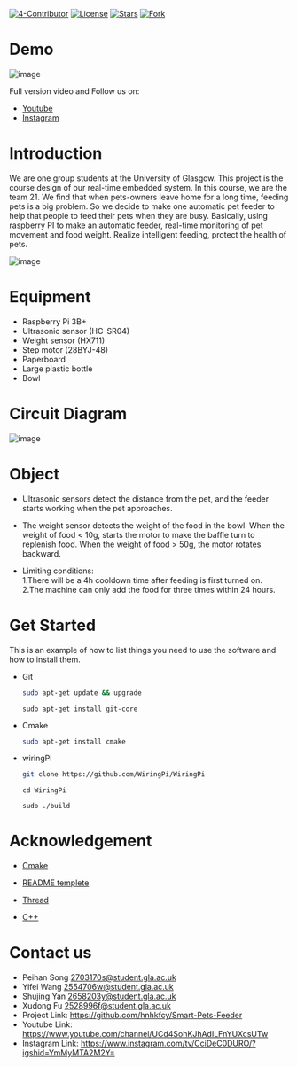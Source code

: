 [![4-Contributor](https://img.shields.io/badge/Contributors%20-4-brightgreen.svg?style=flat-square)](https://github.com/Shujing106/realtimeEmbedded/graphs/contributors)     [![License](https://img.shields.io/badge/License%20-MIT-red.svg?style=flat-square)](https://github.com/Shujing106/realtimeEmbedded/blob/main/LICENSE) [![Stars](https://img.shields.io/badge/Stars%20-2-yellow.svg?style=flat-square)](https://github.com/Shujing106/realtimeEmbedded/blob/main/LICENSE) [![Fork](https://img.shields.io/badge/Fork%20-1-blue.svg?style=flat-square)](https://github.com/Shujing106/realtimeEmbedded/blob/main/LICENSE) 

# Demo
![image](https://github.com/Shujing106/realtimeEmbedded/blob/bc505a64a9148ac952772ca07c4a7179f093678b/video/autoPetFeeder.gif)

Full version video and Follow us on: 
* [Youtube](https://youtu.be/EHu-TGHlu9M)
* [Instagram](https://www.instagram.com/tv/CciDeC0DURO/?igshid=YmMyMTA2M2Y=)

# Introduction
We are one group students at the University of Glasgow. This project is the course design of our real-time embedded system. In this course, we are the team 21. We find that when pets-owners leave home for a long time, feeding pets is a big problem. So we decide to make one automatic pet feeder to help that people to feed their pets when they are busy. Basically, using raspberry PI to make an automatic feeder, real-time monitoring of pet movement and food weight. Realize intelligent feeding, protect the health of pets. 

![image](https://github.com/Shujing106/realtimeEmbedded/blob/fe9dbf94ca11b8fd0e8629ee8bc73eff777eb14c/image/Demo2.jpg)

# Equipment
* Raspberry Pi 3B+ 
* Ultrasonic sensor (HC-SR04)
* Weight sensor (HX711)
* Step motor (28BYJ-48)
* Paperboard  
* Large plastic bottle
* Bowl

# Circuit Diagram
![image](https://github.com/Shujing106/realtimeEmbedded/blob/947e1cb685058c497032255ce45a63e7fd66b8ab/image/circuit%20diagram.JPG)

# Object
* Ultrasonic sensors detect the distance from the pet, and the feeder starts working when the pet approaches.
* The weight sensor detects the weight of the food in the bowl. When the weight of food < 10g, starts the motor to make the baffle turn to replenish food. When the weight of food > 50g, the motor rotates backward.

* Limiting conditions:  
   1.There will be a 4h cooldown time after feeding is first turned on.  
   2.The machine can only add the food for three times within 24 hours.

# Get Started
This is an example of how to list things you need to use the software and how to install them.
* Git
  ```sh
  sudo apt-get update && upgrade
  ```  
  ```
  sudo apt-get install git-core
  ```
   
* Cmake
  ```sh
  sudo apt-get install cmake 
  ```

* wiringPi
  ```sh
  git clone https://github.com/WiringPi/WiringPi
  ```
  ```
  cd WiringPi
  ```
  ```
  sudo ./build
  ```

# Acknowledgement
* [Cmake](https://cmake.org/cmake/help/latest/guide/tutorial/index.html#a-basic-starting-point-step-1)

* [README templete](https://github.com/othneildrew/Best-README-Template)

* [Thread](https://github.com/berndporr/cppThread/blob/master/CppThread.h)

* [C++](https://www.learncpp.com/)

# Contact us 
* Peihan Song 2703170s@student.gla.ac.uk
* Yifei Wang 2554706w@student.gla.ac.uk
* Shujing Yan 2658203y@student.gla.ac.uk
* Xudong Fu 2528996f@student.gla.ac.uk
* Project Link: https://github.com/hnhkfcy/Smart-Pets-Feeder
* Youtube Link: https://www.youtube.com/channel/UCd4SohKJhAdILFnYUXcsUTw
* Instagram Link: https://www.instagram.com/tv/CciDeC0DURO/?igshid=YmMyMTA2M2Y=
